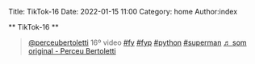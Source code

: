 Title: TikTok-16
Date: 2022-01-15 11:00
Category: home
Author:index

** TikTok-16 **

<blockquote class="tiktok-embed" cite="https://www.tiktok.com/@perceubertoletti/video/7053299860107267333" data-video-id="7053299860107267333" style="max-width: 605px;min-width: 325px;" > <section> <a target="_blank" title="@perceubertoletti" href="https://www.tiktok.com/@perceubertoletti">@perceubertoletti</a> 16º video <a title="fy" target="_blank" href="https://www.tiktok.com/tag/fy">#fy</a> <a title="fyp" target="_blank" href="https://www.tiktok.com/tag/fyp">#fyp</a> <a title="python" target="_blank" href="https://www.tiktok.com/tag/python">#python</a> <a title="superman" target="_blank" href="https://www.tiktok.com/tag/superman">#superman</a> <a target="_blank" title="♬ som original - Perceu Bertoletti" href="https://www.tiktok.com/music/som-original-7053299702535703302">♬ som original - Perceu Bertoletti</a> </section> </blockquote> <script async src="https://www.tiktok.com/embed.js"></script>
